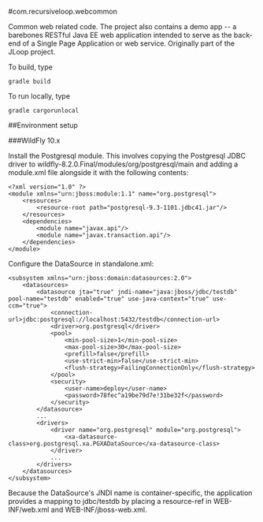 #com.recursiveloop.webcommon

Common web related code. The project also contains a demo app -- a barebones RESTful Java EE web application intended to serve as the back-end of a Single Page Application or web service. Originally part of the JLoop project.

To build, type

    gradle build

To run locally, type

    gradle cargorunlocal

##Environment setup

###WildFly 10.x

Install the Postgresql module. This involves copying the Postgresql JDBC driver to wildfly-8.2.0.Final/modules/org/postgresql/main and adding a module.xml file alongside it with the following contents:

    <?xml version="1.0" ?>
    <module xmlns="urn:jboss:module:1.1" name="org.postgresql">
        <resources>
            <resource-root path="postgresql-9.3-1101.jdbc41.jar"/>
        </resources>
        <dependencies>
            <module name="javax.api"/>
            <module name="javax.transaction.api"/>
        </dependencies>
    </module>

Configure the DataSource in standalone.xml:

    <subsystem xmlns="urn:jboss:domain:datasources:2.0">
        <datasources>
            <datasource jta="true" jndi-name="java:jboss/jdbc/testdb" pool-name="testdb" enabled="true" use-java-context="true" use-ccm="true">
                <connection-url>jdbc:postgresql://localhost:5432/testdb</connection-url>
                <driver>org.postgresql</driver>
                <pool>
                    <min-pool-size>1</min-pool-size>
                    <max-pool-size>30</max-pool-size>
                    <prefill>false</prefill>
                    <use-strict-min>false</use-strict-min>
                    <flush-strategy>FailingConnectionOnly</flush-strategy>
                </pool>
                <security>
                    <user-name>deploy</user-name>
                    <password>78fec^a19be79d7e!31be32f</password>
                </security>
            </datasource>
            ...
            <drivers>
                <driver name="org.postgresql" module="org.postgresql">
                    <xa-datasource-class>org.postgresql.xa.PGXADataSource</xa-datasource-class>
                </driver>
                ...
            </drivers>
        </datasources>
    </subsystem>

Because the DataSource's JNDI name is container-specific, the application provides a mapping to jdbc/testdb by placing a resource-ref in WEB-INF/web.xml and WEB-INF/jboss-web.xml.
